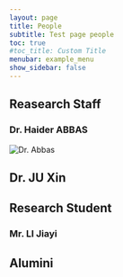 ```yaml
---
layout: page
title: People
subtitle: Test page people
toc: true
#toc_title: Custom Title
menubar: example_menu
show_sidebar: false
---
```


## Reasearch Staff

### Dr. Haider ABBAS
![Dr. Abbas](https://publons.com/media/thumbs/academic/photos/3c1737d2-f774-4242-bb02-24fc2df9be62.png.200x200_q95_crop_detail_upscale.png)

## Dr. JU Xin

## Research Student

### Mr. LI Jiayi

## Alumini

